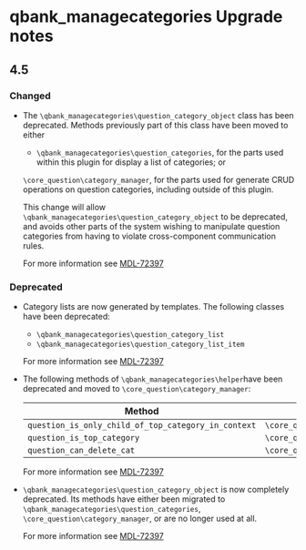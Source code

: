 # qbank_managecategories Upgrade notes

## 4.5

### Changed

- The `\qbank_managecategories\question_category_object` class has been deprecated.
  Methods previously part of this class have been moved to either

   - `\qbank_managecategories\question_categories`,
    for the parts used within this plugin for display a list of categories; or

  `\core_question\category_manager`,
    for the parts used for generate CRUD operations on question categories, including outside of this plugin.

  This change will allow `\qbank_managecategories\question_category_object` to be deprecated, and avoids other parts of the system wishing to manipulate question categories from having to violate cross-component communication rules.

  For more information see [MDL-72397](https://tracker.moodle.org/browse/MDL-72397)

### Deprecated

- Category lists are now generated by templates. The following classes have been deprecated:
  - `\qbank_managecategories\question_category_list`
  - `\qbank_managecategories\question_category_list_item`

  For more information see [MDL-72397](https://tracker.moodle.org/browse/MDL-72397)
- The following methods of `\qbank_managecategories\helper`have been deprecated and moved to
  `\core_question\category_manager`:

  | Method                                               | Replacement                                                                  |
  | ---                                                  | ---                                                                          |
  | `question_is_only_child_of_top_category_in_context`  | `\core_question\category_manager::is_only_child_of_top_category_in_context`  |
  | `question_is_top_category`                           | `\core_question\category_manager::is_top_category`                           |
  | `question_can_delete_cat`                            | `\core_question\category_manager::can_delete_cat`                            |

  For more information see [MDL-72397](https://tracker.moodle.org/browse/MDL-72397)
- `\qbank_managecategories\question_category_object` is now completely deprecated. Its methods have either been migrated to `\qbank_managecategories\question_categories`, `\core_question\category_manager`, or are no longer used at all.

  For more information see [MDL-72397](https://tracker.moodle.org/browse/MDL-72397)

